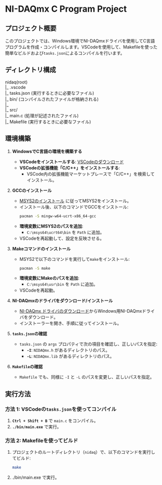 # NI-DAQmx C Program Project

## プロジェクト概要
このプロジェクトでは、Windows環境でNI-DAQmxドライバを使用してC言語プログラムを作成・コンパイルします。VSCodeを使用して、Makefileを使った簡単なビルドおよび`tasks.json`によるコンパイルを行います。
  
  
## ディレクトリ構成
nidaq(root)  
|_ .vscode  
  |_ tasks.json (実行するときに必要なファイル)  
|_ bin/ (コンパイルされたファイルが格納される)  
  |_  
|_ src/  
  |_ main.c (処理が記述されたファイル)  
|_ Makefile (実行するときに必要なファイル)  
  
  

## 環境構築

1. **WindowsでC言語の環境を構築する**
   - **VSCodeをインストールする**: [VSCodeのダウンロード](https://code.visualstudio.com/)
   - **VSCodeの拡張機能「C/C++」をインストールする**:
     - VSCode内の拡張機能マーケットプレースで「C/C++」を検索してインストール。

2. **GCCのインストール**
   - [MSYS2のインストール](https://www.msys2.org) に従ってMSYS2をインストール。
   - インストール後、以下のコマンドでGCCをインストール:
     ```bash
     pacman -S mingw-w64-ucrt-x86_64-gcc
     ```
   - **環境変数にMSYS2のパスを追加**:
     - `C:\msys64\ucrt64\bin` を `Path` に追加。
   - VSCodeを再起動して、設定を反映させる。

3. **Makeコマンドのインストール**
   - MSYS2で以下のコマンドを実行して`make`をインストール:
     ```bash
     pacman -S make
     ```
   - **環境変数にMakeのパスを追加**:
     - `C:\msys64\usr\bin` を `Path` に追加。
   - VSCodeを再起動。

4. **NI-DAQmxのドライバをダウンロード/インストール**
   - [NI-DAQmx ドライバのダウンロード](https://www.ni.com/ja/support/downloads/drivers/download.ni-daq-mx.html)からWindows用NI-DAQmxドライバをダウンロード。
   - インストーラーを開き、手順に従ってインストール。

5. **`tasks.json`の確認**
   - `tasks.json` の `args` プロパティで次の項目を確認し、正しいパスを指定:
     - **`-I`**: `NIDAQmx.h` があるディレクトリのパス。
     - **`-L`**: `NIDAQmx.lib` があるディレクトリのパス。

6. **`Makefile`の確認**
   - `Makefile` でも、同様に `-I` と `-L` のパスを変更し、正しいパスを指定。

## 実行方法

### 方法 1: VSCodeの`tasks.json`を使ってコンパイル
1. **`Ctrl + Shift + B`** で `main.c` をコンパイル。
2. **`./bin/main.exe`** で実行。

### 方法 2: Makefileを使ってビルド
1. プロジェクトのルートディレクトリ（`nidaq`）で、以下のコマンドを実行してビルド:
   ```bash
   make
2. ./bin/main.exe で実行。
